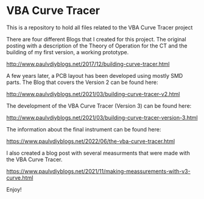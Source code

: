 # VBA Curve Tracer
This is a repository to hold all files related to the VBA Curve Tracer project

There are four different Blogs that I created for this project.
The original posting with a description of the Theory of Operation for the CT and the building of my first version, a working prototype.

http://www.paulvdiyblogs.net/2017/12/building-curve-tracer.html

A few years later, a PCB layout has been developed using mostly SMD parts. The Blog that covers the Version 2 can be found here:

http://www.paulvdiyblogs.net/2021/03/building-curve-tracer-v2.html

The development of the VBA Curve Tracer (Version 3) can be found here:

http://www.paulvdiyblogs.net/2021/03/building-curve-tracer-version-3.html

The information about the final instrument can be found here:

https://www.paulvdiyblogs.net/2022/06/the-vba-curve-tracer.html

I also created a blog post with several measurments that were made with the VBA Curve Tracer.

https://www.paulvdiyblogs.net/2021/11/making-meassurements-with-v3-curve.html

Enjoy!
